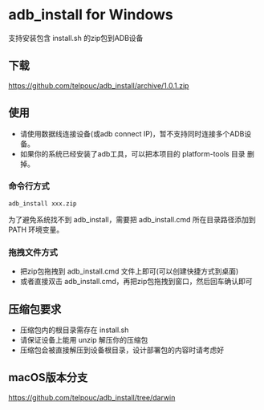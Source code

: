 # adb_install for Windows
支持安装包含 install.sh 的zip包到ADB设备

## 下载
https://github.com/telpouc/adb_install/archive/1.0.1.zip

## 使用
* 请使用数据线连接设备(或adb connect IP)，暂不支持同时连接多个ADB设备。
* 如果你的系统已经安装了adb工具，可以把本项目的 platform-tools 目录 删掉。

### 命令行方式
```
adb_install xxx.zip
```
为了避免系统找不到 adb_install，需要把 adb_install.cmd 所在目录路径添加到 PATH 环境变量。

### 拖拽文件方式
* 把zip包拖拽到 adb_install.cmd 文件上即可(可以创建快捷方式到桌面)
* 或者直接双击 adb_install.cmd，再把zip包拖拽到窗口，然后回车确认即可

## 压缩包要求
* 压缩包内的根目录需存在 install.sh
* 请保证设备上能用 unzip 解压你的压缩包
* 压缩包会被直接解压到设备根目录，设计部署包的内容时请考虑好

## macOS版本分支
https://github.com/telpouc/adb_install/tree/darwin
